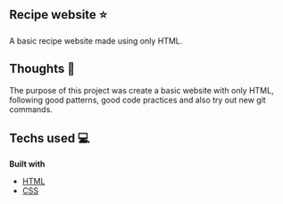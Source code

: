 ## Recipe website ⭐️

A basic recipe website made using only HTML.

## Thoughts 💭

The purpose of this project was create a basic website with only HTML, following good patterns, good code practices and also try out new git commands.

## Techs used 💻

<b>Built with</b>

- [HTML](https://developer.mozilla.org/en-US/docs/Web/HTML)
- [CSS](https://developer.mozilla.org/en-US/docs/Web/CSS)
